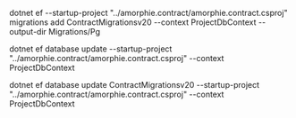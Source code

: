 dotnet ef --startup-project "../amorphie.contract/amorphie.contract.csproj" migrations add ContractMigrationsv20 --context ProjectDbContext --output-dir Migrations/Pg

dotnet ef database update --startup-project "../amorphie.contract/amorphie.contract.csproj"  --context ProjectDbContext

dotnet ef database update ContractMigrationsv20 --startup-project "../amorphie.contract/amorphie.contract.csproj"  --context ProjectDbContext
 